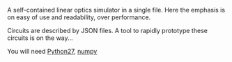 A self-contained linear optics simulator in a single file. 
Here the emphasis is on easy of use and readability, over performance.

Circuits are described by JSON files. A tool to rapidly prototype these circuits is on the way...

You will need [Python27](https://www.python.org/download/releases/2.7/), [numpy](http://www.lfd.uci.edu/~gohlke/pythonlibs/#numpy)

